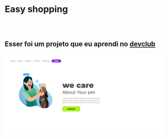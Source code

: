 <h1> Easy shopping</h1>
<br>
<br>
<h2> Esser foi um projeto que eu aprendi no <a href="https://rodolfomori.com.br/devclub">devclub</a></h2>

<img src="https://raw.githubusercontent.com/Rian1153/Easy-shopping/fab2167db935d5f2b6f11bc1eab5b0d05ff1c0b0/assets/desktop.png">
